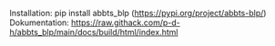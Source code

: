 Installation: pip install abbts_blp (https://pypi.org/project/abbts-blp/)  
Dokumentation: https://raw.githack.com/p-d-h/abbts_blp/main/docs/build/html/index.html
